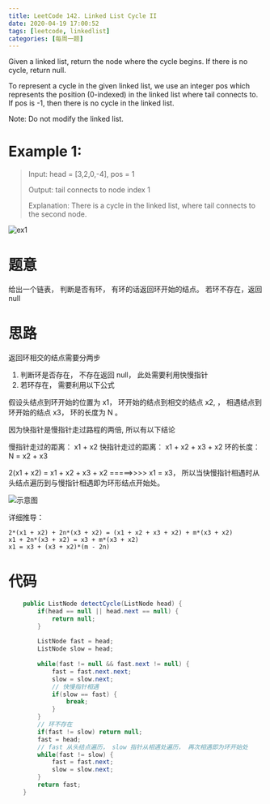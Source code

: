 ```yaml
---
title: LeetCode 142. Linked List Cycle II
date: 2020-04-19 17:00:52
tags: [leetcode, linkedlist]
categories: [每周一题]
---
```


Given a linked list, return the node where the cycle begins. If there is no cycle, return null.

<!--more-->

To represent a cycle in the given linked list, we use an integer pos which represents the position (0-indexed) in the linked list where tail connects to. If pos is -1, then there is no cycle in the linked list.

Note: Do not modify the linked list.

 

# Example 1:

> Input: head = [3,2,0,-4], pos = 1
> 
> Output: tail connects to node index 1
> 
> Explanation: There is a cycle in the linked list, where tail connects to the second node.

![ex1](circularlinkedlist.png)

# 题意

给出一个链表， 判断是否有环， 有环的话返回环开始的结点。 若环不存在，返回 null

# 思路

返回环相交的结点需要分两步
1. 判断环是否存在， 不存在返回 null， 此处需要利用快慢指针
2. 若环存在， 需要利用以下公式

假设头结点到环开始的位置为 x1， 环开始的结点到相交的结点 x2, ， 相遇结点到环开始的结点 x3， 环的长度为 N 。

因为快指针是慢指针走过路程的两倍,  所以有以下结论

慢指针走过的距离： x1 + x2
快指针走过的距离： x1 + x2 + x3 + x2
环的长度：N = x2 + x3

2(x1 + x2) =  x1 + x2 + x3 + x2  =====>>>> x1 = x3， 所以当快慢指针相遇时从头结点遍历到与慢指针相遇即为环形结点开始处。

![示意图](ex.png)

详细推导：

	2*(x1 + x2) + 2n*(x3 + x2) = (x1 + x2 + x3 + x2) + m*(x3 + x2)
	x1 + 2n*(x3 + x2) = x3 + m*(x3 + x2)
	x1 = x3 + (x3 + x2)*(m - 2n)

# 代码

```java
    public ListNode detectCycle(ListNode head) {
        if(head == null || head.next == null) {
            return null;
        }
        
        ListNode fast = head;
        ListNode slow = head;
        
        while(fast != null && fast.next != null) {
            fast = fast.next.next;
            slow = slow.next;
            // 快慢指针相遇
            if(slow == fast) {
                break;
            }
        }
        // 环不存在
        if(fast != slow) return null;
        fast = head;
        // fast 从头结点遍历， slow 指针从相遇处遍历， 再次相遇即为环开始处
        while(fast != slow) {
            fast = fast.next;
            slow = slow.next;
        }
        return fast;
    }
```